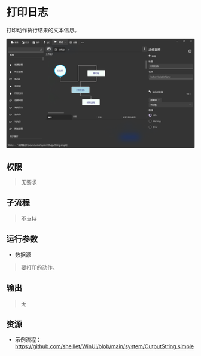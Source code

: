 # 打印日志

打印动作执行结果的文本信息。

![PrintMessage](./images/21.png ':size=90%')

## 权限
> 无要求


## 子流程

> 不支持

## 运行参数

* 数据源
> 要打印的动作。

## 输出

> 无

## 资源

* 示例流程：https://github.com/shelllet/WinUi/blob/main/system/OutputString.simple




